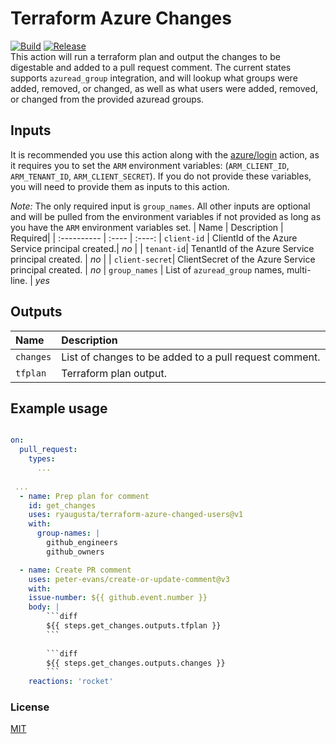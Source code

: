 # Terraform Azure Changes
 [![Build](https://github.com/ryaugusta/terraform-azure-changed-users/workflows/Build/badge.svg)](https://github.com/ryaugusta/terraform-azure-changed-users/actions?query=workflow%3ACI)  [![Release](https://github.com/ryaugusta/terraform-azure-changed-users/workflows/Release/badge.svg)](https://github.com/ryaugusta/terraform-azure-changed-users/actions?query=workflow%3ACI)  
This action will run a terraform plan and output the changes to be digestable and added to a pull request comment.
The current states supports `azuread_group` integration, and will lookup what groups were added, removed, or changed, as well as what users were added, removed, or changed from the provided azuread groups.

## Inputs
It is recommended you use this action along with the [azure/login](https://github.com/Azure/login) action, as it requires you to set the `ARM` environment variables: (`ARM_CLIENT_ID`, `ARM_TENANT_ID`, `ARM_CLIENT_SECRET`).  If you do not provide these variables, you will need to provide them as inputs to this action.

*Note:* The only required input is `group_names`. All other inputs are optional and will be pulled from the environment variables if not provided as long as you have the `ARM` environment variables set. 
| Name      | Description | Required|
| :----------     | :----   | :----:
| `client-id`     | ClientId of the Azure Service principal created.| _no_ |
| `tenant-id`| TenantId of the Azure Service principal created.  | _no_ |
| `client-secret`| ClientSecret of the Azure Service principal created. | *no*
| `group_names` | List of `azuread_group` names, multi-line. | *yes*

## Outputs
| Name      | Description  | 
| :-------- | :----------  |
| `changes` | List of changes to be added to a pull request comment. |
| `tfplan` | Terraform plan output. |

## Example usage
```yaml

on: 
  pull_request:
    types: 
      ...
 
 ...
  - name: Prep plan for comment
    id: get_changes
    uses: ryaugusta/terraform-azure-changed-users@v1
    with: 
      group-names: |
        github_engineers
        github_owners

  - name: Create PR comment
    uses: peter-evans/create-or-update-comment@v3
    with:
    issue-number: ${{ github.event.number }}
    body: |
        ```diff
        ${{ steps.get_changes.outputs.tfplan }}
        ```
        
        ```diff
        ${{ steps.get_changes.outputs.changes }}
        ```
    reactions: 'rocket' 
```

### License
[MIT](https://github.com/ryaugusta/pr-add-reviewers-action/blob/main/LICENSE)



